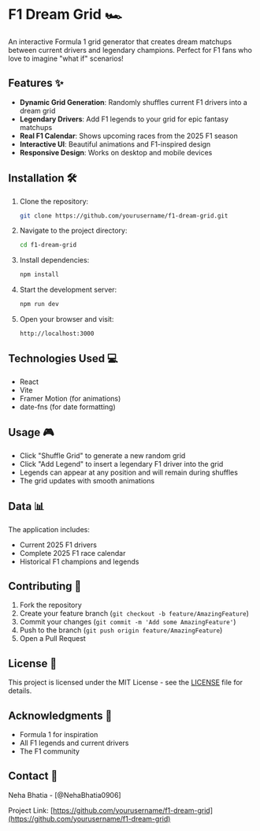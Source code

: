 # F1 Dream Grid 🏎️

An interactive Formula 1 grid generator that creates dream matchups between current drivers and legendary champions. Perfect for F1 fans who love to imagine "what if" scenarios!


## Features ✨

- **Dynamic Grid Generation**: Randomly shuffles current F1 drivers into a dream grid
- **Legendary Drivers**: Add F1 legends to your grid for epic fantasy matchups
- **Real F1 Calendar**: Shows upcoming races from the 2025 F1 season
- **Interactive UI**: Beautiful animations and F1-inspired design
- **Responsive Design**: Works on desktop and mobile devices

## Installation 🛠️

1. Clone the repository:
   ```bash
   git clone https://github.com/yourusername/f1-dream-grid.git
   ```

2. Navigate to the project directory:
   ```bash
   cd f1-dream-grid
   ```

3. Install dependencies:
   ```bash
   npm install
   ```

4. Start the development server:
   ```bash
   npm run dev
   ```

5. Open your browser and visit:
   ```
   http://localhost:3000
   ```

## Technologies Used 💻

- React
- Vite
- Framer Motion (for animations)
- date-fns (for date formatting)

## Usage 🎮

- Click "Shuffle Grid" to generate a new random grid
- Click "Add Legend" to insert a legendary F1 driver into the grid
- Legends can appear at any position and will remain during shuffles
- The grid updates with smooth animations

## Data 📊

The application includes:
- Current 2025 F1 drivers
- Complete 2025 F1 race calendar
- Historical F1 champions and legends

## Contributing 🤝

1. Fork the repository
2. Create your feature branch (`git checkout -b feature/AmazingFeature`)
3. Commit your changes (`git commit -m 'Add some AmazingFeature'`)
4. Push to the branch (`git push origin feature/AmazingFeature`)
5. Open a Pull Request

## License 📝

This project is licensed under the MIT License - see the [LICENSE](LICENSE) file for details.

## Acknowledgments 🙏

- Formula 1 for inspiration
- All F1 legends and current drivers
- The F1 community

## Contact 📧

Neha Bhatia - [@NehaBhatia0906]

Project Link: [https://github.com/yourusername/f1-dream-grid](https://github.com/yourusername/f1-dream-grid) 
